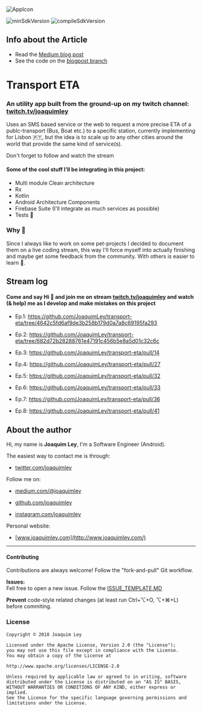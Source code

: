 
![AppIcon](https://raw.githubusercontent.com/JoaquimLey/bus-eta/master/app/src/main/res/mipmap-xxxhdpi/ic_launcher.png?token=AGmh_Pt2nHwIUsN-QmVfaL56Q0cnYrhWks5ZQYebwA%3D%3D)   
  
![minSdkVersion](https://img.shields.io/badge/minSdkVersion-15-green.svg?style=true) ![compileSdkVersion](https://img.shields.io/badge/compileSdkVersion-25-green.svg?style=true)
  
## Info about the Article
- Read the [Medium blog post](https://medium.com/@JoaquimLey/android-architecture-components-now-with-100-more-mvvm-11629a630125)
- See the code on the [blogpost branch](https://github.com/JoaquimLey/bus-eta/tree/blogpost)

# Transport ETA
  
###   An utility app built from the ground-up on my twitch channel: [twitch.tv/joaquimley](http:twitch.tv/joaquimley)
Uses an SMS based service or the web to request a more precise ETA of a publc-transport (Bus, Boat etc.) to a specific station, currently implementing for Lisbon 🇵🇹, but the idea is to scale up to any other cities around the world that provide the same kind of service(s).

Don't forget to follow and watch the stream

#### Some of the cool stuff I'll be integrating in this project:
- Multi module Clean architecture
- Rx
- Kotlin
- Android Architecture Components
- Firebase Suite (I'll integrate as much services as possible)
- Tests  🙌


### Why 🤔
Since I always like to work on some pet-projects I decided to document them on a live coding stream, this way I'll force myself into actually finishing and maybe get some feedback from the community. With others is easier to learn 📖.

## Stream log

#### Come and say Hi 👋 and join me on stream [twitch.tv/joaquimley](http:twitch.tv/joaquimley) and watch (& help) me as I develop and make mistakes on this project

- Ep.1:  https://github.com/JoaquimLey/transport-eta/tree/4642c5fd6af9de3b258b179d0a7a8c69195fa293

- Ep.2: https://github.com/JoaquimLey/transport-eta/tree/682d72b28288761e47191c456b5e8a5d01c32c6c

- Ep.3: https://github.com/JoaquimLey/transport-eta/pull/14

- Ep.4: https://github.com/JoaquimLey/transport-eta/pull/27

- Ep.5: https://github.com/JoaquimLey/transport-eta/pull/32

- Ep.6: https://github.com/JoaquimLey/transport-eta/pull/33

- Ep.7: https://github.com/JoaquimLey/transport-eta/pull/36

- Ep.8: https://github.com/JoaquimLey/transport-eta/pull/41


## About the author
Hi, my name is  **Joaquim Ley**, I'm a Software Engineer (Android).

The easiest way to contact me is through:

-   [twitter.com/joaquimley](https://twitter.com/joaquimley)

Follow me on:

-   [medium.com/@joaquimley](https://medium.com/@joaquimley)

-   [github.com/joaquimley](https://github.com/joaquimley)

-   [instagram.com/joaquimley](https://instagram.com/joaquimley)


Personal website:

-   [www.joaquimley.com](http://www.joaquimley.com/)

---------------------
#### Contributing  
Contributions are always welcome! Follow the "fork-and-pull" Git workflow.  
  
**Issues:**  
Fell free to open a new issue. Follow the [ISSUE_TEMPLATE.MD](../master/ISSUE_TEMPLATE.MD)  
  
**Prevent** code-style related changes (at least run Ctrl+⌥+O, ⌥+⌘+L) before commiting.  
  
  
### License

	Copyright © 2018 Joaquim Ley

	Licensed under the Apache License, Version 2.0 (the "License");
	you may not use this file except in compliance with the License.
	You may obtain a copy of the License at

	http://www.apache.org/licenses/LICENSE-2.0

	Unless required by applicable law or agreed to in writing, software
	distributed under the License is distributed on an "AS IS" BASIS,
	WITHOUT WARRANTIES OR CONDITIONS OF ANY KIND, either express or
	implied.
	See the License for the specific language governing permissions and
	limitations under the License.
